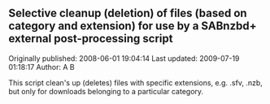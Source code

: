## Selective cleanup (deletion) of files  (based on category and extension) for use by a SABnzbd+ external post-processing script

Originally published: 2008-06-01 19:04:14
Last updated: 2009-07-19 01:18:17
Author: A B

This script clean's up (deletes) files with specific extensions, e.g. .sfv, .nzb, but only for downloads belonging to a particular category.